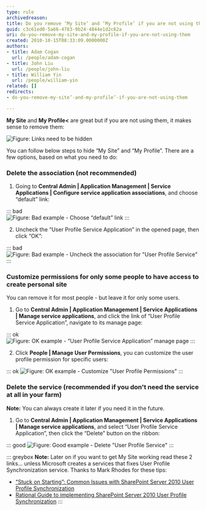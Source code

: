 ```yaml
---
type: rule
archivedreason: 
title: Do you remove ‘My Site’ and ‘My Profile’ if you are not using them?
guid: c3c61ed0-5a66-4783-9b24-4844e1d2c62a
uri: do-you-remove-my-site-and-my-profile-if-you-are-not-using-them
created: 2010-10-15T08:33:09.0000000Z
authors:
- title: Adam Cogan
  url: /people/adam-cogan
- title: John Liu
  url: /people/john-liu
- title: William Yin
  url: /people/william-yin
related: []
redirects:
- do-you-remove-my-site’-and-my-profile’-if-you-are-not-using-them

---
```


**My Site** and **My Profile<** are great but if you are not using them, it makes sense to remove them:

<!--endintro-->

![Figure: Links need to be hidden](LinksNeedToBeRemove.png) 

You can follow below steps to hide “My Site” and “My Profile”. There are a few options, based on what you need to do:

### Delete the association (not recommended)

1. Going to **Central Admin | Application Management | Service Applications | Configure service application associations**, and choose “default” link:
  
::: bad    
![Figure: Bad example - Choose “default” link](RemoveAssociation.png) 
:::

2. Uncheck the “User Profile Service Application”  in the opened page, then click “OK”:
    
::: bad
![Figure: Bad example - Uncheck the association for "User Profile Service"](RemoveAssociation2.png) 
:::


### Customize permissions for only some people to have access to create personal site

You can remove it for most people - but leave it for only some users.

1. Go to **Central Admin | Application Management | Service Applications | Manage service applications**, and click the link of “User Profile Service Application”, navigate to its manage page:
  
::: ok
![Figure: OK example - “User Profile Service Application” manage page](UserProfileServiceManagePage.png) 
:::

2. Click **People | Manage User Permissions**, you can customize the user profile permission for specific users: 

::: ok
![Figure: OK example - Customize "User Profile Permissions"](CustomUserProfileServicePermission.png) 
:::
  
### Delete the service (recommended if you don't need the service at all in your farm)

**Note:** You can always create it later if you need it in the future.

1. Go to **Central Admin | Application Management | Service Applications | Manage service applications**, and select “User Profile Service Application”, then click the “Delete” button on the ribbon:

::: good
![Figure: Good example - Delete "User Profile Service"](DeleteUserProfileService.png) 
:::

::: greybox
**Note:** Later on if you want to get My Site working read these 2 links... unless Microsoft creates a services that fixes User Profile Synchronization service. Thanks to Mark Rhodes for these tips:

- [“Stuck on Starting”: Common Issues with SharePoint Server 2010 User Profile Synchronization](http://www.harbar.net/articles/sp2010ups2.aspx)
- [Rational Guide to implementing SharePoint Server 2010 User Profile Synchronization](http://www.harbar.net/articles/sp2010ups.aspx)
:::
